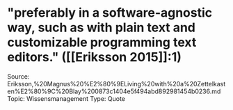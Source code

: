 # "preferably in a software-agnostic way, such as with plain text and customizable programming text editors." ([[Eriksson 2015]]:1)

Source: Eriksson,%20Magnus%20%E2%80%9ELiving%20with%20a%20Zettelkasten%E2%80%9C%20Blay%200873c1404e5f494abd892981454b0236.md
Topic: Wissensmanagement
Type: Quote
